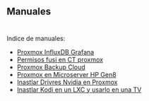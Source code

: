 ## Manuales
#
Indice de manuales:


- [Proxmox InfluxDB Grafana](https://github.com/proxmology/manuales/blob/main/Manual%20Proxmox%20InfluxDB%20Grafana.pdf)
- [Permisos fusi en CT proxmox](https://github.com/proxmology/manuales/blob/main/permisos%20fusi%20en%20CT%20proxmox.txt)
- [Proxmox Backup Cloud](https://github.com/proxmology/manuales/blob/main/Proxmox%20Backup%20Cloud/README.MD)
- [Proxmox en Microserver HP Gen8](https://github.com/proxmology/manuales/blob/main/Proxmox_Microserver_HP_Gen8.pdf)
- [Inastlar Drivres Nvidia en Proxmox](https://github.com/proxmology/manuales/blob/main/NVIDIA/nvidia_proxmox.md)
- [Inastlar Kodi en un LXC y usarlo en una TV](https://github.com/proxmology/manuales/blob/main/Kodi/Kodi_LXC.md)
